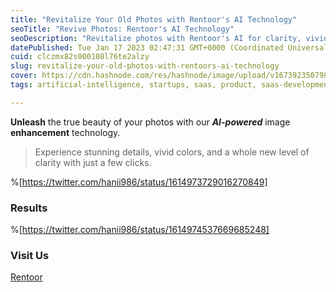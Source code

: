 ```yaml
---
title: "Revitalize Your Old Photos with Rentoor's AI Technology"
seoTitle: "Revive Photos: Rentoor's AI Technology"
seoDescription: "Revitalize photos with Rentoor's AI for clarity, vivid colors, and stunning details. Try our user-friendly image enhancement tool now!"
datePublished: Tue Jan 17 2023 02:47:31 GMT+0000 (Coordinated Universal Time)
cuid: clczmx82s000108l76te2alzy
slug: revitalize-your-old-photos-with-rentoors-ai-technology
cover: https://cdn.hashnode.com/res/hashnode/image/upload/v1673923507988/1cbadfc2-a421-43b2-bebb-a4d32804e9ad.png
tags: artificial-intelligence, startups, saas, product, saas-development

---
```


**Unleash** the true beauty of your photos with our ***AI-powered*** image **enhancement** technology.

> Experience stunning details, vivid colors, and a whole new level of clarity with just a few clicks.

%[https://twitter.com/hanii986/status/1614973729016270849] 

### Results

%[https://twitter.com/hanii986/status/1614974537669685248] 

### Visit Us

[Rentoor](https://rentoor.vercel.app/)
